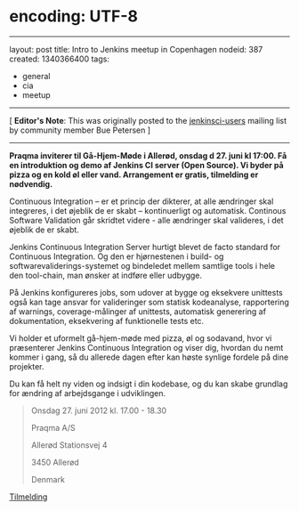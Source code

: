 # encoding: UTF-8
---
layout: post
title: Intro to Jenkins meetup in Copenhagen
nodeid: 387
created: 1340366400
tags:
- general
- cia
- meetup
---
[ **Editor's Note**: This was originally posted to the [jenkinsci-users](https://groups.google.com/group/jenkinsci-users/msg/9e1bb07e7a109c21?hl=en_US) mailing list by community member Bue Petersen ]

---

**Praqma inviterer til Gå-Hjem-Møde i Allerød, onsdag d 27. juni kl 17:00. Få en introduktion og demo af Jenkins CI server (Open Source). Vi byder på pizza og en kold øl eller vand. Arrangement er gratis, tilmelding er nødvendig.**

Continuous Integration – er et princip der dikterer, at alle ændringer skal integreres, i det øjeblik de er skabt – kontinuerligt og automatisk. Continous Software Validation går skridtet videre - alle ændringer skal valideres, i det øjeblik de er skabt.


Jenkins Continuous Integration Server hurtigt blevet de facto standard for Continuous Integration. Og den er hjørnestenen i build- og softwarevaliderings-systemet og bindeledet mellem samtlige tools i hele den tool-chain, man ønsker at indføre eller udbygge.

På Jenkins konfigureres jobs, som udover at bygge og eksekvere unittests også kan tage ansvar for valideringer som statisk kodeanalyse, rapportering af warnings, coverage-målinger af unittests, automatisk generering af dokumentation, eksekvering af funktionelle tests etc.

Vi holder et uformelt gå-hjem-møde med pizza, øl og sodavand, hvor vi præsenterer Jenkins Continuous Integration og viser dig, hvordan du nemt kommer i gang, så du allerede dagen efter kan høste synlige fordele på dine projekter.

Du kan få helt ny viden og indsigt i din kodebase, og du kan skabe grundlag for ændring af arbejdsgange i udviklingen. 

> Onsdag 27. juni 2012  kl. 17.00 - 18.30
>
> Praqma A/S
>
> Allerød Stationsvej 4
>
> 3450 Allerød
>
> Denmark 

[Tilmelding](https://sites.google.com/a/praqma.net/www/seminar)

